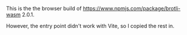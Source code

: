 This is the the browser build of https://www.npmjs.com/package/brotli-wasm 2.0.1.

However, the entry point didn't work with Vite, so I copied the rest in.
